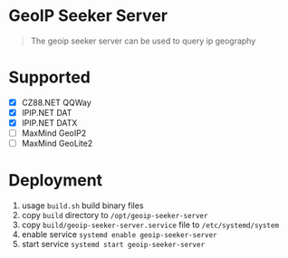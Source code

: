 # GeoIP Seeker Server

> The geoip seeker server can be used to query ip geography

# Supported

- [x] CZ88.NET QQWay
- [x] IPIP.NET DAT
- [x] IPIP.NET DATX
- [ ] MaxMind GeoIP2
- [ ] MaxMind GeoLite2

# Deployment

1. usage `build.sh` build binary files
2. copy `build` directory to `/opt/geoip-seeker-server`
3. copy `build/geoip-seeker-server.service` file to `/etc/systemd/system`
4. enable service `systemd enable geoip-seeker-server`
5. start service `systemd start geoip-seeker-server`
